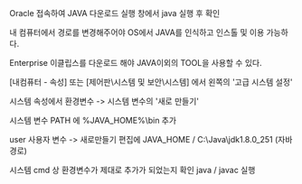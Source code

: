 Oracle 접속하여 JAVA 다운로드
실행 창에서 java 실행 후 확인

내 컴퓨터에서 경로를 변경해주어야 OS에서 JAVA를 인식하고 인스톨 및 이용 가능하다.

Enterprise 이클립스를 다운로드 해야 JAVA이외의 TOOL을 사용할 수 있다.

[내컴퓨터 - 속성] 또는 [제어판\시스템 및 보안\시스템] 에서 왼쪽의 '고급 시스템 설정'

시스템 속성에서 환경변수 -> 시스템 변수의 '새로 만들기'

시스템 변수 PATH 에 %JAVA_HOME%\bin  추가

 user 사용자 변수 -> 새로만들기 편집에  JAVA_HOME / C:\Java\jdk1.8.0_251 (자바 경로)

시스템 cmd 상 환경변수가 제대로 추가가 되었는지 확인
java  / javac 실행
